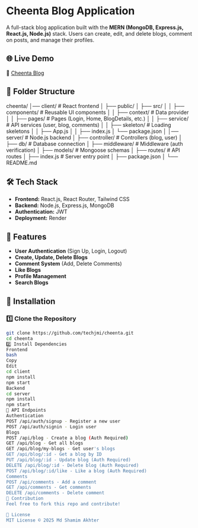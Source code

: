 
# Cheenta Blog Application

A full-stack blog application built with the **MERN (MongoDB, Express.js, React.js, Node.js)** stack. Users can create, edit, and delete blogs, comment on posts, and manage their profiles.

## 🌐 Live Demo
🔗 [Cheenta Blog](https://cheenta.onrender.com/)

## 📂 Folder Structure
cheenta/ │── client/ # React frontend │ ├── public/
│ ├── src/ │ │ ├── components/ # Reusable UI components │ │ ├── context/ # Data provider │ │ ├── pages/ # Pages (Login, Home, BlogDetails, etc.) │ │ ├── service/ # API services (user, blog, comments) │ │ ├── skeleton/ # Loading skeletons │ │ ├── App.js
│ │ ├── index.js
│ └── package.json
│ │── server/ # Node.js backend │ ├── controller/ # Controllers (blog, user) │ ├── db/ # Database connection │ ├── middleware/ # Middleware (auth verification) │ ├── models/ # Mongoose schemas │ ├── routes/ # API routes │ ├── index.js # Server entry point │ ├── package.json
│ └── README.md

## 🛠️ Tech Stack
- **Frontend:** React.js, React Router, Tailwind CSS  
- **Backend:** Node.js, Express.js, MongoDB  
- **Authentication:** JWT  
- **Deployment:** Render  

## 📌 Features
- **User Authentication** (Sign Up, Login, Logout)
- **Create, Update, Delete Blogs**
- **Comment System** (Add, Delete Comments)
- **Like Blogs**
- **Profile Management**
- **Search Blogs**

## 🚀 Installation
### 1️⃣ Clone the Repository
```bash
git clone https://github.com/techjmi/cheenta.git
cd cheenta
2️⃣ Install Dependencies
Frontend
bash
Copy
Edit
cd client
npm install
npm start
Backend
cd server
npm install
npm start
📡 API Endpoints
Authentication
POST /api/auth/signup - Register a new user
POST /api/auth/signin - Login user
Blogs
POST /api/blog - Create a blog (Auth Required)
GET /api/blog - Get all blogs
GET /api/blog/my-blogs - Get user's blogs
GET /api/blog/:id - Get a blog by ID
PUT /api/blog/:id - Update blog (Auth Required)
DELETE /api/blog/:id - Delete blog (Auth Required)
POST /api/blog/:id/like - Like a blog (Auth Required)
Comments
POST /api/comments - Add a comment
GET /api/comments - Get comments
DELETE /api/comments - Delete comment
🤝 Contribution
Feel free to fork this repo and contribute!

📜 License
MIT License © 2025 Md Shamim Akhter
